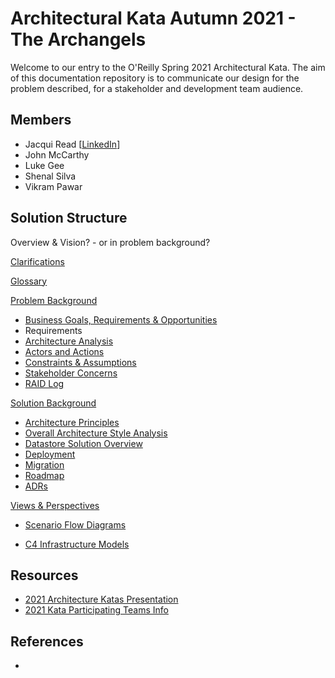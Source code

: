 # Architectural Kata Autumn 2021 - The Archangels

Welcome to our entry to the O'Reilly Spring 2021 Architectural Kata. The aim of this documentation repository is to communicate our design for the problem described, for a stakeholder and development team audience.

## Members
- Jacqui Read [[LinkedIn](https://www.linkedin.com/in/jacquelineread/)]
- John McCarthy
- Luke Gee
- Shenal Silva
- Vikram Pawar

## Solution Structure

Overview & Vision? - or in problem background?

[Clarifications](Clarifications.md)

[Glossary](Glossary.md)

[Problem Background](1.ProblemBackground/README.md)

- [Business Goals, Requirements & Opportunities](1.ProblemBackground/BusinessGoalsRequirements.md)
- Requirements
- [Architecture Analysis](1.ProblemBackground/ArchitectureAnalysis.md)
- [Actors and Actions](1.ProblemBackground/Personas.md)
- [Constraints & Assumptions](1.ProblemBackground/ConstraintsAndAssumptions.md)
- [Stakeholder Concerns](1.ProblemBackground/StakeholderConcerns.md)
- [RAID Log](1.ProblemBackground/RAID.md)

[Solution Background](2.SolutionBackground/README.md)

- [Architecture Principles](2.SolutionBackground/ArchitecturePrinciples.md)
- [Overall Architecture Style Analysis](2.SolutionBackground/ArchitecturePatterns.md)
- [Datastore Solution Overview](2.SolutionBackground/datastore/README.md)
- [Deployment](2.SolutionBackground/Deployment.md)
- [Migration](2.SolutionBackground/Migration.md)
- [Roadmap](2.SolutionBackground/Roadmap.md)
- [ADRs](4.ADRs/README.md)

[Views & Perspectives](3.ViewsAndPerspectives/README.md)

- [Scenario Flow Diagrams](3.ViewsAndPerspectives/scenarios/README.md)

- [C4 Infrastructure Models](3.ViewsAndPerspectives/infrastructure/README.md)

## Resources

- [2021 Architecture Katas Presentation](docs/2021-fall-kick-off.pdf)
- [2021 Kata Participating Teams Info](docs/participating-teams-info-katas-fall-2021.pdf)

## References

- 
